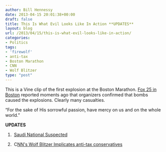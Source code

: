 ```yaml
---
author: Bill Hennessy
date: 2013-04-15 20:01:38+00:00
draft: false
title: This Is What Evil Looks Like In Action **UPDATES**
layout: blog
url: /2013/04/15/this-is-what-evil-looks-like-in-action/
categories:
- Politics
tags:
- 'firewolf'
- anti-tax
- Boston Marathon
- CNN
- Wolf Blitzer
type: "post"
---
```




This is a Vine clip of the first explosion at the Boston Marathon. [Fox 25 in Boston](https://www.myfoxboston.com/category/246064/breaking-news-livestream) reported moments ago that organizers confirmed that bombs caused the explosions. Clearly many casualties.

“For the sake of His sorrowful passion, have mercy on us and on the whole world.”

**UPDATES**

1.  [Saudi National Suspected](https://prezi.com/wonx4fkrl7ix/gamification/?auth_key=8db69eeef09e234f6fc9fef2a7994b68d1704706&kw=view-wonx4fkrl7ix&rc=ref-622513)

2.  C[NN's Wolf Blitzer Implicates anti-tax conservatives](https://www.fireandreamitchell.com/2013/04/15/here-we-go-cnn-wolf-blitzer-blames-anti-tax-group-or-tea-party-for-boston-marathon-explosion/?utm_source=rss&utm_medium=rss&utm_campaign=here-we-go-cnn-wolf-blitzer-blames-anti-tax-group-or-tea-party-for-boston-marathon-explosion)


